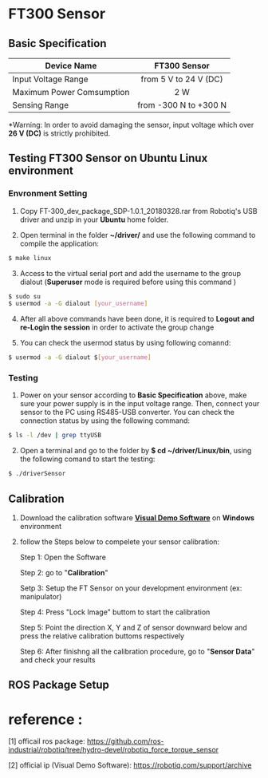 # FT300 Sensor

## Basic Specification

   Device Name                   | FT300 Sensor
   ------------------------------|:-------------------------------:| 
   Input Voltage Range           | from 5 V to 24 V (DC)
   Maximum Power Comsumption     | 2 W
   Sensing Range                 | from -300 N to +300 N

   *Warning: In order to avoid damaging the sensor, input voltage which over **26 V (DC)** is strictly prohibited.

## Testing FT300 Sensor on Ubuntu Linux environment

### Envronment Setting

1. Copy FT-300_dev_package_SDP-1.0.1_20180328.rar from Robotiq's USB driver and unzip in your **Ubuntu** home folder.

2. Open terminal in the folder **~/driver/** and use the following command to compile the application:

```bash
$ make linux
```
3. Access to the virtual serial port and add the username to the group dialout  (**Superuser** mode is required before using this command )

```bash
$ sudo su
$ usermod -a -G dialout [your_username]
```
4. After all above commands have been done, it is required to **Logout and re-Login the session** in order to activate the group change

5. You can check the usermod status by using following comannd:

```bash
$ usermod -a -G dialout $[your_username]
```
### Testing

1. Power on your sensor according to **Basic Specification** above, make sure your power supply is in the input voltage range. Then, connect your sensor to the PC using RS485-USB converter. You can check the connection status by using the following command:

```bash
$ ls -l /dev | grep ttyUSB
```

2. Open a terminal and go to the folder by **$ cd ~/driver/Linux/bin**, using the following comand to start the testing:

```bash
$ ./driverSensor
```
## Calibration

1. Download the calibration software [**Visual Demo Software**](https://robotiq.com/support/archive/) on **Windows** environment

2. follow the Steps below to compelete your sensor calibration:

   Step 1: Open the Software

   Step 2: go to "**Calibration**" 

   Setp 3: Setup the FT Sensor on  your development environment (ex: manipulator) 

   Step 4: Press "Lock Image" buttom to start the calibration 

   Step 5: Point the direction X, Y and Z of sensor downward below and press the relative calibration buttoms respectively 

   Step 6: After finishng all the calibration procedure, go to "**Sensor Data**" and check your results

## ROS Package Setup


# reference :
 
 [1] officail ros package: https://github.com/ros-industrial/robotiq/tree/hydro-devel/robotiq_force_torque_sensor
 
 [2] official ip (Visual Demo Software): https://robotiq.com/support/archive
